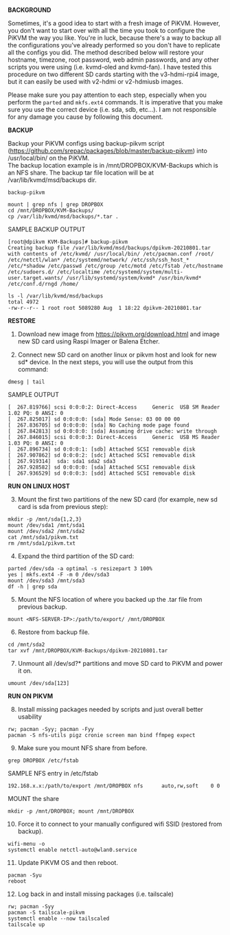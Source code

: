 **BACKGROUND**

Sometimes, it's a good idea to start with a fresh image of PiKVM.  However, you don't want to start over with all the time you took to configure the PiKVM the way you like.  You're in luck, because there's a way to backup all the configurations you've already performed so you don't have to replicate all the configs you did.  The method described below will restore your hostname, timezone, root password, web admin passwords, and any other scripts you were using (i.e. kvmd-oled and kvmd-fan).  I have tested this procedure on two different SD cards starting with the v3-hdmi-rpi4 image, but it can easily be used with v2-hdmi or v2-hdmiusb images.

Please make sure you pay attention to each step, especially when you perform the `parted` and `mkfs.ext4` commands.  It is imperative that you make sure you use the correct device (i.e. sda, sdb, etc...).  I am not responsible for any damage you cause by following this document.


**BACKUP**

Backup your PiKVM configs using backup-pikvm script (https://github.com/srepac/packages/blob/master/backup-pikvm) into /usr/local/bin/ on the PiKVM.  
The backup location example is in /mnt/DROPBOX/KVM-Backups which is an NFS share.  The backup tar file location will be at /var/lib/kvmd/msd/backups dir.

```
backup-pikvm

mount | grep nfs | grep DROPBOX
cd /mnt/DROPBOX/KVM-Backups/
cp /var/lib/kvmd/msd/backups/*.tar .
```

SAMPLE BACKUP OUTPUT
```
[root@dpikvm KVM-Backups]# backup-pikvm
Creating backup file /var/lib/kvmd/msd/backups/dpikvm-20210801.tar with contents of /etc/kvmd/ /usr/local/bin/ /etc/pacman.conf /root/ /etc/netctl/wlan* /etc/systemd/network/ /etc/ssh/ssh_host_* /etc/*shadow /etc/passwd /etc/group /etc/motd /etc/fstab /etc/hostname /etc/sudoers.d/ /etc/localtime /etc/systemd/system/multi-user.target.wants/ /usr/lib/systemd/system/kvmd* /usr/bin/kvmd* /etc/conf.d/rngd /home/

ls -l /var/lib/kvmd/msd/backups
total 4972
-rw-r--r-- 1 root root 5089280 Aug  1 18:22 dpikvm-20210801.tar
```


**RESTORE**

1.  Download new image from https://pikvm.org/download.html and image new SD card using Raspi Imager or Balena Etcher.

2.  Connect new SD card on another linux or pikvm host and look for new sd* device.  In the next steps, you will use the output from this command:
```
dmesg | tail
```

SAMPLE OUTPUT
```
[  267.819766] scsi 0:0:0:2: Direct-Access     Generic  USB SM Reader    1.02 PQ: 0 ANSI: 0
[  267.825017] sd 0:0:0:0: [sda] Mode Sense: 03 00 00 00
[  267.836705] sd 0:0:0:0: [sda] No Caching mode page found
[  267.842813] sd 0:0:0:0: [sda] Assuming drive cache: write through
[  267.846015] scsi 0:0:0:3: Direct-Access     Generic  USB MS Reader    1.03 PQ: 0 ANSI: 0
[  267.896734] sd 0:0:0:1: [sdb] Attached SCSI removable disk
[  267.907862] sd 0:0:0:2: [sdc] Attached SCSI removable disk
[  267.919314]  sda: sda1 sda2 sda3
[  267.928582] sd 0:0:0:0: [sda] Attached SCSI removable disk
[  267.936529] sd 0:0:0:3: [sdd] Attached SCSI removable disk
```

**RUN ON LINUX HOST**

3.  Mount the first two partitions of the new SD card (for example, new sd card is sda from previous step):

```
mkdir -p /mnt/sda{1,2,3}
mount /dev/sda1 /mnt/sda1
mount /dev/sda2 /mnt/sda2
cat /mnt/sda1/pikvm.txt
rm /mnt/sda1/pikvm.txt
```

4.  Expand the third partition of the SD card:

```
parted /dev/sda -a optimal -s resizepart 3 100%
yes | mkfs.ext4 -F -m 0 /dev/sda3
mount /dev/sda3 /mnt/sda3
df -h | grep sda
```

5.  Mount the NFS location of where you backed up the .tar file from previous backup. 

```
mount <NFS-SERVER-IP>:/path/to/export/ /mnt/DROPBOX
```


6.  Restore from backup file.

```
cd /mnt/sda2 
tar xvf /mnt/DROPBOX/KVM-Backups/dpikvm-20210801.tar
```


7.  Unmount all /dev/sd?* partitions and move SD card to PiKVM and power it on.

```
umount /dev/sda[123]
```

**RUN ON PIKVM**

8.  Install missing packages needed by scripts and just overall better usability

```
rw; pacman -Syy; pacman -Fyy
pacman -S nfs-utils pigz cronie screen man bind ffmpeg expect 
```

9.  Make sure you mount NFS share from before.

```
grep DROPBOX /etc/fstab
```
SAMPLE NFS entry in /etc/fstab
```
192.168.x.x:/path/to/export /mnt/DROPBOX nfs      auto,rw,soft    0 0
```

MOUNT the share
```
mkdir -p /mnt/DROPBOX; mount /mnt/DROPBOX
```


10.  Force it to connect to your manually configured wifi SSID (restored from backup).

```
wifi-menu -o
systemctl enable netctl-auto@wlan0.service
```

11.  Update PiKVM OS and then reboot.

```
pacman -Syu
reboot
```

12.  Log back in and install missing packages (i.e. tailscale)

```
rw; pacman -Syy
pacman -S tailscale-pikvm
systemctl enable --now tailscaled
tailscale up
```
